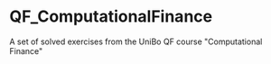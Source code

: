# QF_ComputationalFinance

A set of solved exercises from the UniBo QF course "Computational Finance"
